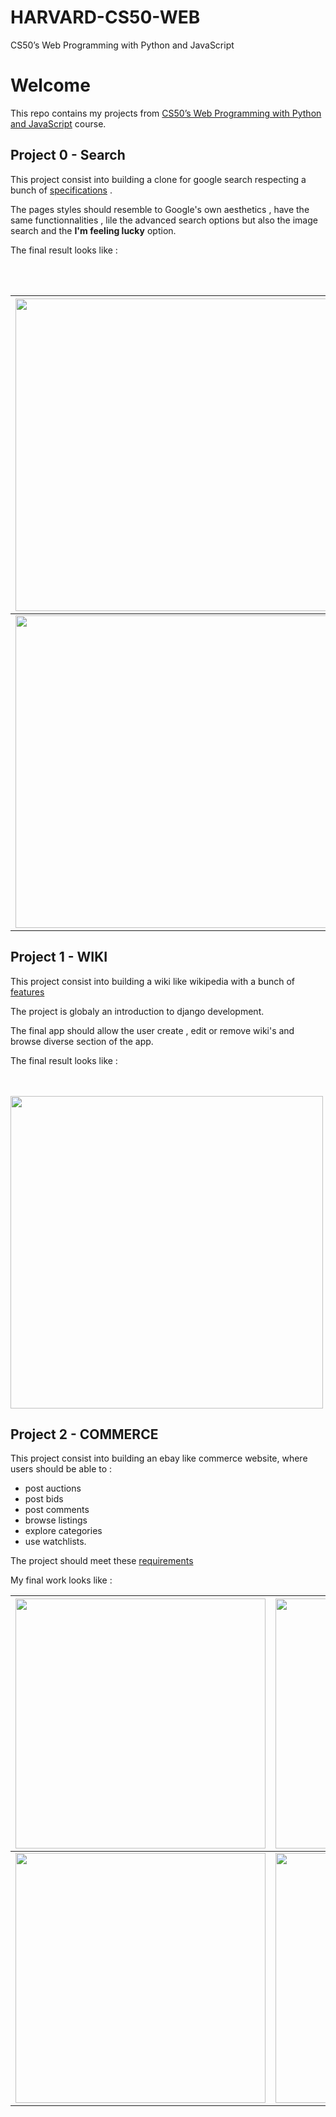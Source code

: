 # HARVARD-CS50-WEB
CS50’s Web Programming with Python and JavaScript

# Welcome

This repo contains my projects from [CS50’s Web Programming with Python and JavaScript](https://cs50.harvard.edu/web/2020/) course.

## Project 0 - Search
This project consist into building a clone for google search respecting a bunch of [specifications](https://cs50.harvard.edu/web/2020/projects/0/search/#specification) . 

The pages styles should resemble to Google's own aesthetics , have the same functionnalities , lile the advanced search options but also the image search and the **I'm feeling lucky** option.

The final result looks like :

<br />
<br />




<img  src='https://user-images.githubusercontent.com/90383672/203099502-92783dd5-4554-4af8-8f99-b878d50cd012.png' width=500px /> |
--- | 
<img  src='https://user-images.githubusercontent.com/90383672/203100209-57d645f3-e9f0-4fb4-824e-c6e2415de6de.png' width=500px /> | 


## Project 1 - WIKI
This project consist into building a wiki like wikipedia with a bunch of [features](https://cs50.harvard.edu/web/2020/projects/1/wiki/#specification)

The project is globaly an introduction to django development.

The final app should allow the user create , edit or remove wiki's and browse diverse section of the app.

The final result looks like :

<br />
<br />


<img src='https://user-images.githubusercontent.com/90383672/204035762-110eb7a2-501f-483b-9ded-511aedc52721.png'  width=500px /> 

## Project 2 - COMMERCE
This project consist into building an ebay like commerce website, where users should be able to :
 - post auctions 
 - post bids 
 - post comments
 - browse listings 
 - explore categories 
 - use watchlists.

The project should meet these [requirements](https://cs50.harvard.edu/web/2020/projects/2/commerce/#specification)

My final work looks like :





<img src='https://user-images.githubusercontent.com/90383672/207636104-8f84f660-c19a-4bb7-aeaa-734117ea913b.png' width=400px /> | <img src='https://user-images.githubusercontent.com/90383672/207634331-cc4d6ab5-2e28-41a0-871b-9b0c202b50ef.png' width=400px />   
--- | ---  
<img src='https://user-images.githubusercontent.com/90383672/207636373-c1f59b18-36d6-40cc-81ec-b39c5986e433.png' width=400px /> | <img src='https://user-images.githubusercontent.com/90383672/207635704-ff41f211-3966-4592-8456-af124c53b9d0.png' width=400px />

 

 



